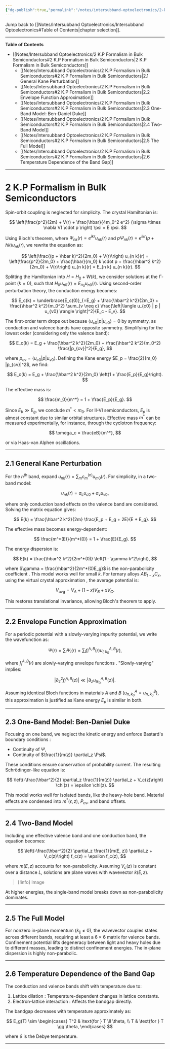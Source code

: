 ```yaml
---
{"dg-publish":true,"permalink":"/notes/intersubband-optoelectronics/2-k-p-formalism-in-bulk-semiconductors/","hide":"true","updated":"2025-01-28T22:39:06.298+01:00"}
---
```


Jump back to [[Notes/Intersubband Optoelectronics/Intersubband Optoelectronics#Table of Contents\|chapter selection]].

---
**Table of Contents**

- [[Notes/Intersubband Optoelectronics/2 K.P Formalism in Bulk Semiconductors#2 K.P Formalism in Bulk Semiconductors\|2 K.P Formalism in Bulk Semiconductors]]
	- [[Notes/Intersubband Optoelectronics/2 K.P Formalism in Bulk Semiconductors#2 K.P Formalism in Bulk Semiconductors\|2.1 General Kane Perturbation]]
	- [[Notes/Intersubband Optoelectronics/2 K.P Formalism in Bulk Semiconductors#2 K.P Formalism in Bulk Semiconductors\|2.2 Envelope Function Approximation]]
	- [[Notes/Intersubband Optoelectronics/2 K.P Formalism in Bulk Semiconductors#2 K.P Formalism in Bulk Semiconductors\|2.3 One-Band Model: Ben-Daniel Duke]]
	- [[Notes/Intersubband Optoelectronics/2 K.P Formalism in Bulk Semiconductors#2 K.P Formalism in Bulk Semiconductors\|2.4 Two-Band Model]]
	- [[Notes/Intersubband Optoelectronics/2 K.P Formalism in Bulk Semiconductors#2 K.P Formalism in Bulk Semiconductors\|2.5 The Full Model]]
	- [[Notes/Intersubband Optoelectronics/2 K.P Formalism in Bulk Semiconductors#2 K.P Formalism in Bulk Semiconductors\|2.6 Temperature Dependence of the Band Gap]]

---
# 2 K.P Formalism in Bulk Semiconductors

Spin-orbit coupling is neglected for simplicity. The crystal Hamiltonian is:

$$
\left(\frac{p^2}{2m} + V(r) + \frac{\hbar}{4m_0^2 e^2} (\sigma \times \nabla V) \cdot p \right) \psi = E \psi.
$$

Using Bloch's theorem, where $\Psi_{n k}(r) = e^{i k r} u_{n k}(r)$ and $p \Psi_{n k}(r) = e^{i k r} (p + \hbar k) u_{n k}(r)$, we rewrite the equation as:

$$
\left(\frac{(p + \hbar k)^2}{2m_0} + V(r)\right) u_{n k}(r) = \left(\frac{p^2}{2m_0} + \frac{\hbar}{m_0} k \cdot p + \frac{\hbar^2 k^2}{2m_0} + V(r)\right) u_{n k}(r) = E_{n k} u_{n k}(r).
$$

Splitting the Hamiltonian into $H = H_0 + W(k)$, we consider solutions at the $\Gamma$-point ($k = 0$), such that $H_0 u_{n 0}(r) = E_{n_0} u_{n 0}(r)$. Using second-order perturbation theory, the conduction energy becomes:

$$
E_c(k) = \underbrace{E_c(0)}_{=E_g} + \frac{\hbar^2 k^2}{2m_0} + \frac{\hbar^2 k^2}{m_0^2} \sum_{v \neq c} \frac{\left|\langle u_{c0} | p | u_{v0} \rangle \right|^2}{E_c - E_v}.
$$

The first-order term drops out because $\langle u_{c0} | p | u_{c0} \rangle = 0$ by symmetry, as conduction and valence bands have opposite symmetry. Simplifying for the lowest order (considering only the valence band):

$$
E_c(k) = E_g + \frac{\hbar^2 k^2}{2m_0} + \frac{\hbar^2 k^2}{m_0^2} \frac{|p_{cv}|^2}{E_g},
$$

where $p_{cv} = \langle u_{c0} | p | u_{v0} \rangle$. Defining the Kane energy $E_p = \frac{2}{m_0} |p_{cv}|^2$, we find:

$$
E_c(k) = E_g + \frac{\hbar^2 k^2}{2m_0} \left(1 + \frac{E_p}{E_g}\right).
$$

The effective mass is:

$$
\frac{m_0}{m^*} = 1 + \frac{E_p}{E_g}.
$$

Since $E_b \gg E_g$, we conclude $m^* < m_0$. For II-VI semiconductors, $E_p$ is almost constant due to similar orbital structures. Effective mass $m^*$ can be measured experimentally, for instance, through the cyclotron frequency:

$$
\omega_c = \frac{eB}{m^*},
$$

or via Haas-van Alphen oscillations.

---
## 2.1 General Kane Perturbation

For the $n^{\text{th}}$ band, expand $u_{n k}(r) = \sum_m c_m^{(n)} u_{m 0}(r)$. For simplicity, in a two-band model:

$$
u_{n k}(r) = a_c u_{c0} + a_v u_{v0},
$$

where only conduction band effects on the valence band are considered. Solving the matrix equation gives:

$$
E(k) = \frac{\hbar^2 k^2}{2m} \frac{E_p + E_g + 2E}{E + E_g}.
$$

The effective mass becomes energy-dependent:

$$
\frac{m^*(E)}{m^*(0)} = 1 + \frac{E}{E_g}.
$$

The energy dispersion is:

$$
E(k) = \frac{\hbar^2 k^2}{2m^*(0)} \left(1 - \gamma k^2\right),
$$

where $\gamma = \frac{\hbar^2}{2m^*(0)E_g}$ is the non-parabolicity coefficient . This model works well for small $k$. For ternary alloys $AB_{1-x}C_x$, using the virtual crystal approximation , the average potential is:

$$
V_{\text{avg}} = V_A + (1-x)V_B + xV_C.
$$

This restores translational invariance, allowing Bloch's theorem to apply.

---
## 2.2 Envelope Function Approximation

For a periodic potential with a slowly-varying impurity potential, we write the wavefunction as:

$$
\Psi(r) = \sum_l \Psi_l(r) = \sum_l f_l^{A,B}(r) u_{l, k_0}^{A,B}(r),
$$

where $f_l^{A,B}(r)$ are slowly-varying envelope functions . "Slowly-varying" implies:

$$
\left|\partial_z^2 f_l^{A,B}(z)\right| \ll \left|\partial_z u_{l k_0}^{A,B}(z)\right|.
$$

Assuming identical Bloch functions in materials $A$ and $B$ ($u_{n, k_0}^A = u_{n, k_0}^B$), this approximation is justified as Kane energy $E_p$ is similar in both.

---
## 2.3 One-Band Model: Ben-Daniel Duke

Focusing on one band, we neglect the kinetic energy and enforce Bastard's boundary conditions :

- Continuity of $\Psi$,
- Continuity of $\frac{1}{m(z)} \partial_z \Psi$.

These conditions ensure conservation of probability current. The resulting Schrödinger-like equation is:

$$
\left(-\frac{\hbar^2}{2} \partial_z \frac{1}{m(z)} \partial_z + V_c(z)\right) \chi(z) = \epsilon \chi(z).
$$

This model works well for isolated bands, like the heavy-hole band. Material effects are condensed into $m^*(\epsilon, z)$, $P_{cv}$, and band offsets.

---
## 2.4 Two-Band Model

Including one effective valence band and one conduction band, the equation becomes:

$$
\left(-\frac{\hbar^2}{2} \partial_z \frac{1}{m(E, z)} \partial_z + V_c(z)\right) f_c(z) = \epsilon f_c(z),
$$

where $m(E, z)$ accounts for non-parabolicity. Assuming $V_c(z)$ is constant over a distance $L$, solutions are plane waves with wavevector $k(E, z)$.

>[!info] Image

At higher energies, the single-band model breaks down as non-parabolicity dominates.

---
## 2.5 The Full Model

For nonzero in-plane momentum ($k_\parallel \neq 0$), the wavevector couples states across different bands, requiring at least a 6 × 6 matrix for valence bands. Confinement potential lifts degeneracy between light and heavy holes due to different masses, leading to distinct confinement energies. The in-plane dispersion is highly non-parabolic.

---
## 2.6 Temperature Dependence of the Band Gap

The conduction and valence bands shift with temperature due to:

1. Lattice dilation : Temperature-dependent changes in lattice constants.
2. Electron-lattice interaction : Affects the bandgap directly.

The bandgap decreases with temperature approximately as:

$$
E_g(T) \sim
\begin{cases}
T^2 & \text{for } T \ll \theta, \\
T & \text{for } T \gg \theta,
\end{cases}
$$

where $\theta$ is the Debye temperature.

---